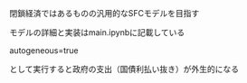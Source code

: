 閉鎖経済ではあるものの汎用的なSFCモデルを目指す

モデルの詳細と実装はmain.ipynbに記載している

autogeneous=true

として実行すると政府の支出（国債利払い抜き）が外生的になる
